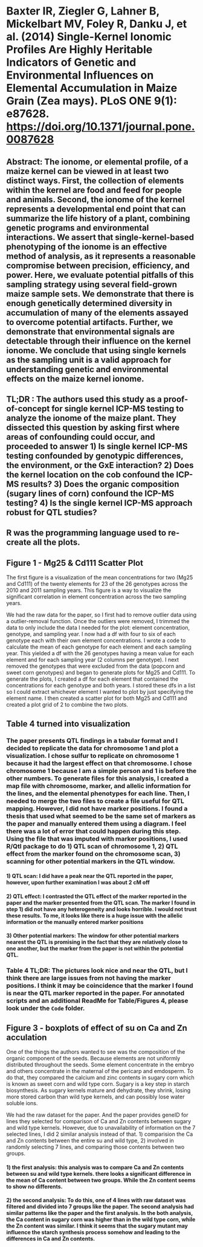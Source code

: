 # Baxter IR, Ziegler G, Lahner B, Mickelbart MV, Foley R, Danku J, et al. (2014) Single-Kernel Ionomic Profiles Are Highly Heritable Indicators of Genetic and Environmental Influences on Elemental Accumulation in Maize Grain (Zea mays). PLoS ONE 9(1): e87628. <https://doi.org/10.1371/journal.pone.0087628>

## Abstract: The ionome, or elemental profile, of a maize kernel can be viewed in at least two distinct ways. First, the collection of elements within the kernel are food and feed for people and animals. Second, the ionome of the kernel represents a developmental end point that can summarize the life history of a plant, combining genetic programs and environmental interactions. We assert that single-kernel-based phenotyping of the ionome is an effective method of analysis, as it represents a reasonable compromise between precision, efficiency, and power. Here, we evaluate potential pitfalls of this sampling strategy using several field-grown maize sample sets. We demonstrate that there is enough genetically determined diversity in accumulation of many of the elements assayed to overcome potential artifacts. Further, we demonstrate that environmental signals are detectable through their influence on the kernel ionome. We conclude that using single kernels as the sampling unit is a valid approach for understanding genetic and environmental effects on the maize kernel ionome.

## TL;DR : The authors used this study as a proof-of-concept for single kernel ICP-MS testing to analyze the ionome of the maize plant. They dissected this question by asking first where areas of confounding could occur, and proceeded to answer 1) Is single kernel ICP-MS testing confounded by genotypic differences, the environment, or the GxE interaction? 2) Does the kernel location on the cob confound the ICP-MS results? 3) Does the organic composition (sugary lines of corn) confound the ICP-MS testing? 4) Is the single kernel ICP-MS approach robust for QTL studies?

## R was the programming language used to re-create all the plots. 

## Figure 1 - Mg25 & Cd111 Scatter Plot

The first figure is a visualization of the mean concentrations for two (Mg25 and Cd111) of the twenty elements for 23 of the 26 genotypes across the 2010 and 2011 sampling years. This figure is a way to visualize the significant correlation in element concentration across the two sampling years.

We had the raw data for the paper, so I first had to remove outlier data using a outlier-removal function. Once the outliers were removed, I trimmed the data to only include the data I needed for the plot: element concentration, genotype, and sampling year. I now had a df with four to six of each genotype each with their own element concentrations. I wrote a code to calculate the mean of each genotype for each element and each sampling year. This yielded a df with the 26 genotypes having a mean value for each element and for each sampling year (2 columns per genotype). I next removed the genotypes that were excluded from the data (popcorn and sweet corn genotypes) and began to generate plots for Mg25 and Cd111. To generate the plots, I created a df for each element that contained the concentrations for each genotype and both years. I stored these dfs in a list so I could extract whichever element I wanted to plot by just specifying the element name. I then created a scatter plot for both Mg25 and Cd111 and created a plot grid of 2 to combine the two plots. 

## Table 4 turned into visualization

### The paper presents QTL findings in a tabular format and I decided to replicate the data for chromosome 1 and plot a visualization. I chose sulfur to replicate on chromosome 1 because it had the largest effect on that chromosome. I chose chromosome 1 because I am a simple person and 1 is before the other numbers. To generate files for this analysis, I created a map file with chromosome, marker, and allelic information for the lines, and the elemental phenotypes for each line. Then, I needed to merge the two files to create a file useful for QTL mapping. However, I did not have marker positions. I found a thesis that used what seemed to be the same set of markers as the paper and manually entered them using a diagram. I feel there was a lot of error that could happen during this step. Using the file that was imputed with marker positions, I used R/Qtl package to do 1) QTL scan of chromosome 1, 2) QTL effect from the marker found on the chromosome scan, 3) scanning for other potential markers in the QTL window.

#### 1) QTL scan: I did have a peak near the QTL reported in the paper, however, upon further examination I was about 2 cM off

#### 2) QTL effect: I contrasted the QTL effect of the marker reported in the paper and the marker presented from the QTL scan. The marker I found in step 1) did not have any heterogeneity and looks horrible. I would not trust these results. To me, it looks like there is a huge issue with the allelic information or the manually entered marker positions

#### 3) Other potential markers: The window for other potential markers nearest the QTL is promising in the fact that they are relatively close to one another, but the marker from the paper is not within the potential QTL.

### Table 4 TL;DR: The pictures look nice and near the QTL, but I think there are large issues from not having the marker positions. I think it may be coincidence that the marker I found is near the QTL marker reported in the paper. For annotated scripts and an additional ReadMe for Table/Figures 4, please look under the `Code` folder.

## Figure 3 - boxplots of effect of su on Ca and Zn acculation

One of the things the authors wanted to see was the composition of the organic component of the seeds. Because elements are not uniformly distributed throughout the seeds. Some element concentrate in the embryo and others concentrate in the maternal of the pericarp and emdosperm. To do that, they compared the calcium and zinc contents in sugary corn which is known as sweet corn and wild type corn. Sugary is a key step in starch biosynthesis. As sugary kernels mature and dehydrate, they shrink, losing more stored carbon than wild type kernels, and can possibly lose water soluble ions.

We had the raw dataset for the paper. And the paper provides geneID for lines they selected for comparison of Ca and Zn contents between sugary and wild type kernels. However, due to unavailability of information on the 7 selected lines, I did 2 similar analysis instead of that. 1) comparision the Ca and Zn contents between the entire su and wild type, 2) involved in randomly selecting 7 lines, and comparing those contents between two groups.

#### 1) the first analysis: this analysis was to compare Ca and Zn contents between su and wild type kernels. there looks a significant difference in the mean of Ca content between two groups. While the Zn content seems to show no differents. 

#### 2) the second analysis: To do this, one of 4 lines with raw dataset was filtered and divided into 7 groups like the paper. The second analysis had similar patterns like the paper and the first analysis. In the both analysis, the Ca content in sugary corn was higher than in the wild type corn, while the Zn content was similar. I think it seems that the sugary mutant may influence the starch synthesis process somehow and leading to the differences in Ca and Zn contents. 
